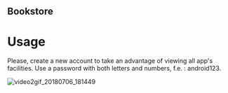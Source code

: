 ## Bookstore

# Usage

Please, create a new account to take an advantage of viewing all app's facilities.
Use a password with both letters and numbers, f.e. : android123.

![video2gif_20180706_181449](https://user-images.githubusercontent.com/26872313/42387747-fb268e34-814b-11e8-8444-cefd9f431615.gif)
